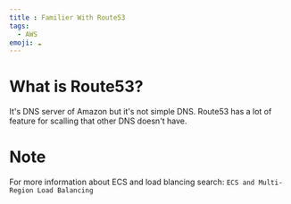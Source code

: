 ```yaml
---
title : Familier With Route53
tags:
  - AWS
emoji: ☁️
---
```


# What is Route53?
It's DNS server of Amazon but it's not simple DNS. Route53 has a lot of feature for scalling that other DNS doesn't have.

# Note
For more information about ECS and load blancing search: `ECS and Multi-Region Load Balancing`